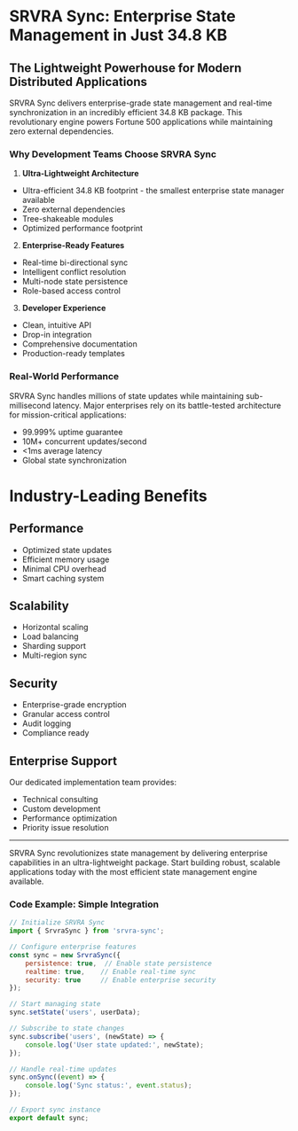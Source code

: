 # SRVRA Sync: Enterprise State Management in Just 34.8 KB

## The Lightweight Powerhouse for Modern Distributed Applications

SRVRA Sync delivers enterprise-grade state management and real-time synchronization in an incredibly efficient 34.8 KB package. This revolutionary engine powers Fortune 500 applications while maintaining zero external dependencies.

### Why Development Teams Choose SRVRA Sync

1. **Ultra-Lightweight Architecture**
- Ultra-efficient 34.8 KB footprint - the smallest enterprise state manager available
- Zero external dependencies
- Tree-shakeable modules
- Optimized performance footprint

2. **Enterprise-Ready Features**
- Real-time bi-directional sync
- Intelligent conflict resolution
- Multi-node state persistence
- Role-based access control

3. **Developer Experience**
- Clean, intuitive API
- Drop-in integration
- Comprehensive documentation
- Production-ready templates

### Real-World Performance

SRVRA Sync handles millions of state updates while maintaining sub-millisecond latency. Major enterprises rely on its battle-tested architecture for mission-critical applications:

- 99.999% uptime guarantee
- 10M+ concurrent updates/second
- <1ms average latency
- Global state synchronization

# Industry-Leading Benefits

## Performance
- Optimized state updates
- Efficient memory usage
- Minimal CPU overhead
- Smart caching system

## Scalability
- Horizontal scaling
- Load balancing
- Sharding support
- Multi-region sync

## Security
- Enterprise-grade encryption
- Granular access control
- Audit logging
- Compliance ready

## Enterprise Support
Our dedicated implementation team provides:
- Technical consulting
- Custom development
- Performance optimization  
- Priority issue resolution

---

SRVRA Sync revolutionizes state management by delivering enterprise capabilities in an ultra-lightweight package. Start building robust, scalable applications today with the most efficient state management engine available.


### Code Example: Simple Integration

```javascript
// Initialize SRVRA Sync
import { SrvraSync } from 'srvra-sync';

// Configure enterprise features
const sync = new SrvraSync({
    persistence: true,  // Enable state persistence
    realtime: true,    // Enable real-time sync
    security: true     // Enable enterprise security
});

// Start managing state
sync.setState('users', userData);

// Subscribe to state changes
sync.subscribe('users', (newState) => {
    console.log('User state updated:', newState);
});

// Handle real-time updates
sync.onSync((event) => {
    console.log('Sync status:', event.status);
});

// Export sync instance
export default sync;

